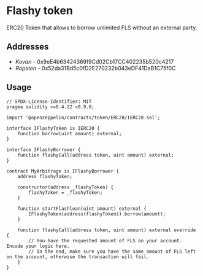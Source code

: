 # Flashy token

ERC20 Token that allows to borrow unlimited FLS without an external party.

## Addresses

-   _Kovan_ - 0x9eE4b63424369f9Cd02Cb17CC402235b520c4217
-   _Ropsten_ - 0x52da31Bd5c0fD2E270232b043eDF41DaB1C75f0C

## Usage

```sol
// SPDX-License-Identifier: MIT
pragma solidity >=0.4.22 <0.9.0;

import '@openzeppelin/contracts/token/ERC20/IERC20.sol';

interface IFlashyToken is IERC20 {
    function borrow(uint amount) external;
}

interface IFlashyBorrower {
    function flashyCall(address token, uint amount) external;
}

contract MyArbitrage is IFlashyBorrower {
    address flashyToken;

    constructor(address _flashyToken) {
        flashyToken = _flashyToken;
    }

    function startFlashloan(uint amount) external {
        IFlashyToken(address(flashyToken)).borrow(amount);
    }

    function flashyCall(address token, uint amount) external override {
        // You have the requested amount of FLS on your account. Encode your logic here.
        // In the end, make sure you have the same amount of FLS left on the account, otherwise the transaction will fail.
    }
}
```
